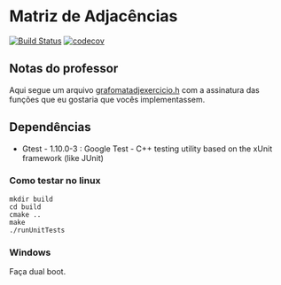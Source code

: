 # Matriz de Adjacências

[![Build Status](https://www.travis-ci.com/samuel-cavalcanti/ed2_matriz_de_adjacencias.svg?branch=main)](https://www.travis-ci.com/samuel-cavalcanti/ed2_matriz_de_adjacencias)
[![codecov](https://codecov.io/gh/samuel-cavalcanti/ed2_matriz_de_adjacencias/branch/main/graph/badge.svg)](https://codecov.io/gh/samuel-cavalcanti/ed2_matriz_de_adjacencias)
## Notas do professor

Aqui segue um arquivo [grafomatadjexercicio.h](https://github.com/eduardolfalcao/edii/blob/master/src/grafos/grafomatadjexercicio.h)
com a assinatura das funções que eu gostaria que vocês implementassem.

## Dependências
 - Gtest - 1.10.0-3 : Google Test -
   C++ testing utility based on the xUnit framework (like JUnit)

### Como testar no linux
```shell
mkdir build
cd build
cmake ..
make 
./runUnitTests
```

### Windows
Faça dual boot.
